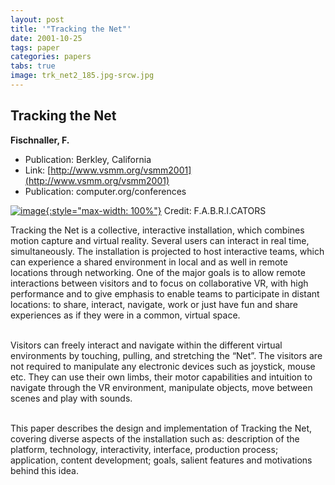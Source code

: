 ```yaml
---
layout: post
title: '"Tracking the Net"'
date: 2001-10-25
tags: paper
categories: papers
tabs: true
image: trk_net2_185.jpg-srcw.jpg
---
```


## Tracking the Net
**Fischnaller, F.**
- Publication: Berkley, California
- Link: [http://www.vsmm.org/vsmm2001](http://www.vsmm.org/vsmm2001)
- Publication: computer.org/conferences


[![image](https://www.evl.uic.edu/output/originals/trk_net2_185.jpg-srcw.jpg){:style="max-width: 100%"}](https://www.evl.uic.edu/output/originals/trk_net2_185.jpg-srcw.jpg)
Credit: F.A.B.R.I.CATORS

Tracking the Net is a collective, interactive installation, which combines motion capture and virtual reality. Several users can interact in real time, simultaneously. The installation is projected to host interactive teams, which can experience a shared environment in local and as well in remote locations through networking. One of the major goals is to allow remote interactions between visitors and to focus on collaborative VR, with high performance and to give emphasis to enable teams to participate in distant locations: to share, interact, navigate, work or just have fun and share experiences as if they were in a common, virtual space.<br><br>

Visitors can freely interact and navigate within the different virtual environments by touching, pulling, and stretching the &ldquo;Net&rdquo;. The visitors are not required to manipulate any electronic devices such as joystick, mouse etc. They can use their own limbs, their motor capabilities and intuition to navigate through the VR environment, manipulate objects, move between scenes and play with sounds.<br><br>

This paper describes the design and implementation of Tracking the Net, covering diverse aspects of the installation such as: description of the platform, technology, interactivity, interface, production process; application, content development; goals, salient features and motivations behind this idea.